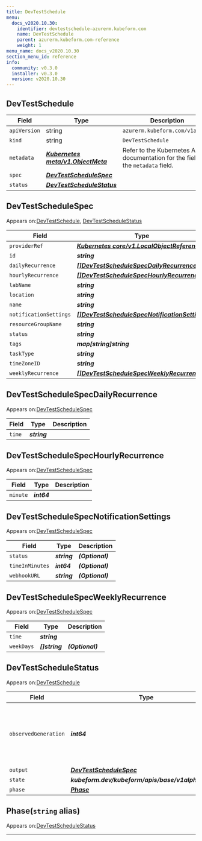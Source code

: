 ```yaml
---
title: DevTestSchedule
menu:
  docs_v2020.10.30:
    identifier: devtestschedule-azurerm.kubeform.com
    name: DevTestSchedule
    parent: azurerm.kubeform.com-reference
    weight: 1
menu_name: docs_v2020.10.30
section_menu_id: reference
info:
  community: v0.3.0
  installer: v0.3.0
  version: v2020.10.30
---
```


## DevTestSchedule
| Field | Type | Description |
| ------ | ----- | ----------- |
| `apiVersion` | string | `azurerm.kubeform.com/v1alpha1` |
|    `kind` | string | `DevTestSchedule` |
| `metadata` | ***[Kubernetes meta/v1.ObjectMeta](https://v1-18.docs.kubernetes.io/docs/reference/generated/kubernetes-api/v1.18/#objectmeta-v1-meta)***|Refer to the Kubernetes API documentation for the fields of the `metadata` field.|
| `spec` | ***[DevTestScheduleSpec](#devtestschedulespec)***||
| `status` | ***[DevTestScheduleStatus](#devtestschedulestatus)***||
## DevTestScheduleSpec

Appears on:[DevTestSchedule](#devtestschedule), [DevTestScheduleStatus](#devtestschedulestatus)

| Field | Type | Description |
| ------ | ----- | ----------- |
| `providerRef` | ***[Kubernetes core/v1.LocalObjectReference](https://v1-18.docs.kubernetes.io/docs/reference/generated/kubernetes-api/v1.18/#localobjectreference-v1-core)***||
| `id` | ***string***||
| `dailyRecurrence` | ***[[]DevTestScheduleSpecDailyRecurrence](#devtestschedulespecdailyrecurrence)***| ***(Optional)*** |
| `hourlyRecurrence` | ***[[]DevTestScheduleSpecHourlyRecurrence](#devtestschedulespechourlyrecurrence)***| ***(Optional)*** |
| `labName` | ***string***||
| `location` | ***string***||
| `name` | ***string***||
| `notificationSettings` | ***[[]DevTestScheduleSpecNotificationSettings](#devtestschedulespecnotificationsettings)***||
| `resourceGroupName` | ***string***||
| `status` | ***string***| ***(Optional)*** |
| `tags` | ***map[string]string***| ***(Optional)*** |
| `taskType` | ***string***||
| `timeZoneID` | ***string***||
| `weeklyRecurrence` | ***[[]DevTestScheduleSpecWeeklyRecurrence](#devtestschedulespecweeklyrecurrence)***| ***(Optional)*** |
## DevTestScheduleSpecDailyRecurrence

Appears on:[DevTestScheduleSpec](#devtestschedulespec)

| Field | Type | Description |
| ------ | ----- | ----------- |
| `time` | ***string***||
## DevTestScheduleSpecHourlyRecurrence

Appears on:[DevTestScheduleSpec](#devtestschedulespec)

| Field | Type | Description |
| ------ | ----- | ----------- |
| `minute` | ***int64***||
## DevTestScheduleSpecNotificationSettings

Appears on:[DevTestScheduleSpec](#devtestschedulespec)

| Field | Type | Description |
| ------ | ----- | ----------- |
| `status` | ***string***| ***(Optional)*** |
| `timeInMinutes` | ***int64***| ***(Optional)*** |
| `webhookURL` | ***string***| ***(Optional)*** |
## DevTestScheduleSpecWeeklyRecurrence

Appears on:[DevTestScheduleSpec](#devtestschedulespec)

| Field | Type | Description |
| ------ | ----- | ----------- |
| `time` | ***string***||
| `weekDays` | ***[]string***| ***(Optional)*** |
## DevTestScheduleStatus

Appears on:[DevTestSchedule](#devtestschedule)

| Field | Type | Description |
| ------ | ----- | ----------- |
| `observedGeneration` | ***int64***| ***(Optional)*** Resource generation, which is updated on mutation by the API Server.|
| `output` | ***[DevTestScheduleSpec](#devtestschedulespec)***| ***(Optional)*** |
| `state` | ***kubeform.dev/kubeform/apis/base/v1alpha1.State***| ***(Optional)*** |
| `phase` | ***[Phase](#phase)***| ***(Optional)*** |
## Phase(`string` alias)

Appears on:[DevTestScheduleStatus](#devtestschedulestatus)

---
